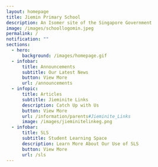 ```yaml
---
layout: homepage
title: Jiemin Primary School
description: An Isomer site of the Singapore Government
image: /images/schoollogomin.jpeg
permalink: /
notification: ""
sections:
  - hero:
      background: /images/homepage.gif
  - infobar:
      title: Announcements
      subtitle: Our Latest News
      button: View More
      url: /announcements
  - infopic:
      title: Articles
      subtitle: Jieminite Links
      description: Catch Up with Us
      button: View More
      url: /information/parents#Jieminite_Links
      image: /images/jieminitelinkeg.png
  - infobar:
      title: SLS
      subtitle: Student Learning Space
      description: Learn More About Our Use of SLS
      button: View More
      url: /sls
---
```

